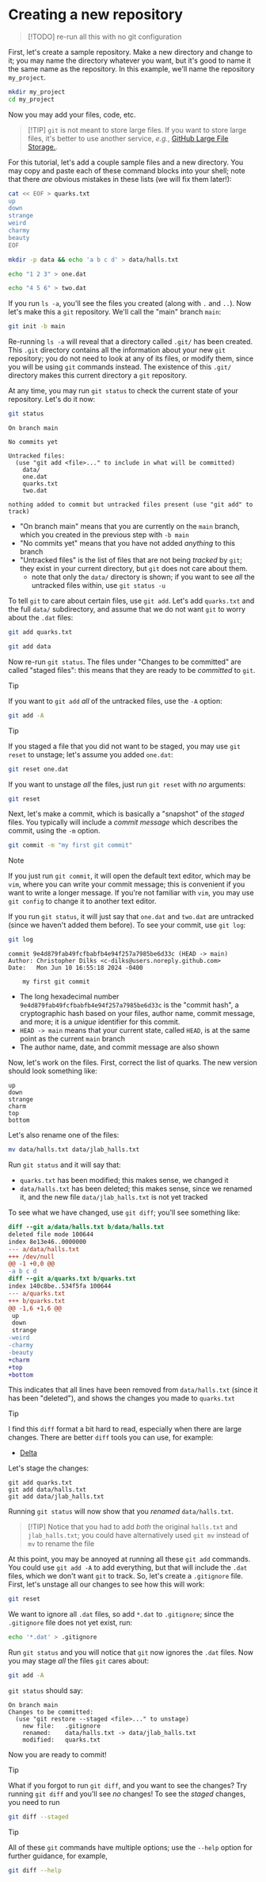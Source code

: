 # Creating a new repository

> [!TODO]
> re-run all this with no git configuration


First, let's create a sample repository. Make a new directory and change to it; you may name the directory whatever you want, but it's good
to name it the same name as the repository. In this example, we'll name the repository `my_project`.
```bash
mkdir my_project
cd my_project
```
Now you may add your files, code, etc.

> [!TIP] `git` is not meant to store large files. If you want to store large files, it's better to use another service, _e.g._,
> [GitHub Large File Storage.](https://docs.github.com/en/repositories/working-with-files/managing-large-files/about-git-large-file-storage).

For this tutorial, let's add a couple sample files and a new directory. You may copy and paste each of these command blocks into your shell; note that
there _are_ obvious mistakes in these lists (we will fix them later!):
```bash
cat << EOF > quarks.txt
up
down
strange
weird
charmy
beauty
EOF
```
```bash
mkdir -p data && echo 'a b c d' > data/halls.txt
```
```bash
echo "1 2 3" > one.dat
```
```bash
echo "4 5 6" > two.dat
```

If you run `ls -a`, you'll see the files you created (along with `.` and `..`).
Now let's make this a `git` repository. We'll call the "main" branch `main`:
```bash
git init -b main
```
Re-running `ls -a` will reveal that a directory called `.git/` has been created.
This `.git` directory contains all the information about your new `git` repository; you do not need to look at any of its files, or modify them, since you will be using `git` commands instead. The existence of this `.git/` directory makes this current directory a `git` repository.

At any time, you may run `git status` to check the current state of your repository. Let's do it now:
```bash
git status
```
```
On branch main

No commits yet

Untracked files:
  (use "git add <file>..." to include in what will be committed)
	data/
    one.dat
	quarks.txt
    two.dat

nothing added to commit but untracked files present (use "git add" to track)
```
- "On branch main" means that you are currently on the `main` branch, which you created in the previous step with `-b main`
- "No commits yet" means that you have not added _anything_ to this branch
- "Untracked files" is the list of files that are not being _tracked_ by `git`; they exist in your current directory, but `git` does not care about them.
  - note that only the `data/` directory is shown; if you want to see _all_ the untracked files within, use `git status -u`

To tell `git` to care about certain files, use `git add`. Let's add `quarks.txt` and the full `data/` subdirectory, and assume that we do not want `git` to worry about the `.dat` files:
```bash
git add quarks.txt
```
```bash
git add data
```

Now re-run `git status`. The files under "Changes to be committed" are called "staged files": this means that they are ready to be _committed_ to `git`.

> [!TIP]
> If you want to `git add` _all_ of the untracked files, use the `-A` option:
> ```bash
> git add -A
> ```
<!--`-->

> [!TIP]
> If you staged a file that you did not want to be staged, you may use `git reset` to unstage; let's assume you added `one.dat`:
> ```bash
> git reset one.dat
> ```
> If you want to unstage _all_ the files, just run `git reset` with _no_ arguments:
> ```bash
> git reset
> ```
<!--`-->

Next, let's make a commit, which is basically a "snapshot" of the _staged_ files. You typically will include a _commit message_ which describes the commit, using the `-m` option.
```bash
git commit -m "my first git commit"
```

> [!NOTE]
> If you just run `git commit`, it will open the default text editor, which may
> be `vim`, where you can write your commit message; this is convenient if you
> want to write a longer message. If you're not familiar with `vim`, you may
> use `git config` to change it to another text editor.

If you run `git status`, it will just say that `one.dat` and `two.dat` are untracked (since we haven't added them before). To see your commit, use `git log`:
```bash
git log
```

```
commit 9e4d879fab49fcfbabfb4e94f257a7985be6d33c (HEAD -> main)
Author: Christopher Dilks <c-dilks@users.noreply.github.com>
Date:   Mon Jun 10 16:55:18 2024 -0400

    my first git commit
```
- The long hexadecimal number `9e4d879fab49fcfbabfb4e94f257a7985be6d33c` is the "commit hash", a cryptographic hash based on your files, author name,
commit message, and more; it is a _unique_ identifier for this commit.
- `HEAD -> main` means that your current state, called `HEAD`, is at the same point as the current `main` branch
- The author name, date, and commit message are also shown

Now, let's work on the files. First, correct the list of quarks. The new version should look something like:
```
up
down
strange
charm
top
bottom
```
Let's also rename one of the files:
```bash
mv data/halls.txt data/jlab_halls.txt
```
Run `git status` and it will say that:
- `quarks.txt` has been modified; this makes sense, we changed it
- `data/halls.txt` has been deleted; this makes sense, since we renamed it, and the new file `data/jlab_halls.txt` is not yet tracked

To see what we have changed, use `git diff`; you'll see something like:
```diff
diff --git a/data/halls.txt b/data/halls.txt
deleted file mode 100644
index 8e13e46..0000000
--- a/data/halls.txt
+++ /dev/null
@@ -1 +0,0 @@
-a b c d
diff --git a/quarks.txt b/quarks.txt
index 140c8be..534f5fa 100644
--- a/quarks.txt
+++ b/quarks.txt
@@ -1,6 +1,6 @@
 up
 down
 strange
-weird
-charmy
-beauty
+charm
+top
+bottom
```
This indicates that all lines have been removed from `data/halls.txt` (since it has been "deleted"), and shows the changes you made to `quarks.txt`

> [!TIP]
> I find this `diff` format a bit hard to read, especially when there are large changes. There are better `diff` tools you can use, for example:
> - [Delta](https://github.com/dandavison/delta)

Let's stage the changes:
```
git add quarks.txt
git add data/halls.txt
git add data/jlab_halls.txt
```

Running `git status` will now show that you _renamed_ `data/halls.txt`.

> [!TIP] Notice that you had to add _both_ the original `halls.txt` and `jlab_halls.txt`; you could have alternatively used `git mv` instead of `mv` to rename the file

At this point, you may be annoyed at running all these `git add` commands. You could use `git add -A` to add everything, but that will include the `.dat` files, which we don't want `git` to track. So, let's create a `.gitignore` file. First, let's unstage all our changes to see how this will work:
```bash
git reset
```
We want to ignore all `.dat` files, so add `*.dat` to `.gitignore`; since the `.gitignore` file does not yet exist, run:
```bash
echo '*.dat' > .gitignore
```
Run `git status` and you will notice that `git` now ignores the `.dat` files. Now you may stage _all_ the files `git` cares about:
```bash
git add -A
```
`git status` should say:
```
On branch main
Changes to be committed:
  (use "git restore --staged <file>..." to unstage)
	new file:   .gitignore
	renamed:    data/halls.txt -> data/jlab_halls.txt
	modified:   quarks.txt
```
Now you are ready to commit!

> [!TIP]
> What if you forgot to run `git diff`, and you want to see the changes? Try running `git diff` and you'll see _no_ changes! To see
> the _staged_ changes, you need to run
> ```bash
> git diff --staged
> ```
<!--`-->

> [!TIP]
> All of these `git` commands have multiple options; use the `--help` option for further guidance, for example, 
> ```bash
> git diff --help
> ```
<!--`-->
